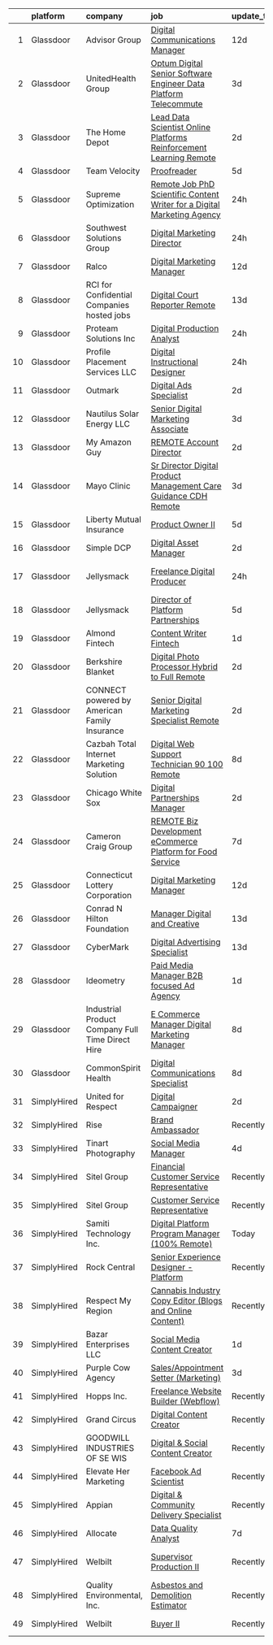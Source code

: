 

|    | platform    | company                                           | job                                                                                                                                                                                                                                                                                                                                                                                                                                                                                                                                                                                                                                                                                                                                                                                                                                                                                                                                                                                       | update_time   | location             |
|---:|:------------|:--------------------------------------------------|:------------------------------------------------------------------------------------------------------------------------------------------------------------------------------------------------------------------------------------------------------------------------------------------------------------------------------------------------------------------------------------------------------------------------------------------------------------------------------------------------------------------------------------------------------------------------------------------------------------------------------------------------------------------------------------------------------------------------------------------------------------------------------------------------------------------------------------------------------------------------------------------------------------------------------------------------------------------------------------------|:--------------|:---------------------|
|  1 | Glassdoor   | Advisor Group                                     | [Digital Communications Manager](https://www.glassdoor.com/partner/jobListing.htm?pos=115&ao=1110586&s=58&guid=00000181fb7cb9899b20a12323188fcd&src=GD_JOB_AD&t=SR&vt=w&cs=1_4664afcf&cb=1657781664850&jobListingId=1007976893655&cpc=BC94DADD91C18169&jrtk=3-0-1g7tnpefik62r801-1g7tnpeg8ii3l801-d481d47d84341f24--6NYlbfkN0C23IccdkJerhjDnM3_rBl7pAKQ3peQYjip9csZ8tgZYJYXnswRZv7KIUv8Zw1SnhLcClzaN9WpFQducQgQA1LMBsXmzfZuXqkOKoxCYx2510iK63wBhJfJTDZuC_4fSr2KTaynovqzpxlXuqQSjsAyB3MSZrBFcTQ0lLPLs-bihGsXz4Gz5BG-J1G_tSb6O68teJI5U9_dw2fl-yfBoRv7GUAnXfA0b16WCxGX_ChJFoHyF09VQjaP5_rv5bE2o96en48qq_-9PrLxWJ7xsJECU4AoB59KxfGOqnYEV7gJKJ3p6lDhOg8NxCmbF5lxBtE7ZCbMT9hIVFXkQeNg8z_z4oV4udn1M-wFsK9f2u8h891Z69GqzSbukD0HX_6_TP07H1pOGfoxC9OK_03V4vLRn8wjzMJTy4XXmyncb33_37spoR13QMbb01DfPvXfVYLT2_10WC4CjrGbgiislXnO6n4bQ8Kc6wnPFlR8sEYsHxv-x1yuPb7NHJyP3Lj30LOg3mzQ5DiJG4jEHCJ7B0uli0XdunwEwNh6rhdrmTPqnm9fWcvAgBoy)                                                                      | 12d           | Phoenix, AZ          |
|  2 | Glassdoor   | UnitedHealth Group                                | [Optum Digital Senior Software Engineer  Data Platform   Telecommute](https://www.glassdoor.com/partner/jobListing.htm?pos=106&ao=1110586&s=58&guid=00000181fb7cb9899b20a12323188fcd&src=GD_JOB_AD&t=SR&vt=w&cs=1_e729ce85&cb=1657781664847&jobListingId=1007995864522&cpc=3C7BB2D400054DDD&jrtk=3-0-1g7tnpefik62r801-1g7tnpeg8ii3l801-d621bc8662f6d684--6NYlbfkN0C8O9VKdOj_1Zh75e9_CvYhSsWVxS1Pvi5WUWhsf4w7FIc3O6B0uG3ldAQAeoX1gopzSUmUYgmFgLqMKwMQijo32FFAlJGcyzcmYul7ajcv6FfT0ovYotfhkSB05BMSwy5J9qpdvKVaSb7hG1D0F-XTxanKfDyX3ljm60G0BxU-b8hqL-nN4pbJTXIGumFW1yOwaBBeLiBc21mL0SgJCHwMOkjMjZ3fcz6oOxf3R6WC_nV0b5nk6EY0VT8qIdgdS4F3bBNQ61OXA-ssGkghGeUn7BDSLwArTWEMPyvWL4hfJ5Q5FlJ1cn86EUrNO6nUugIE-bwD-oM6MEoQw68exPbEJOr5ADxpm7GKPbzsxuz8t5TwXXipeliAFeqg2ymjukRaEfSr7cxFfAwa_pVhOPHxvSG4E2PquEb_ps6kbYmd4hJYsjBG8ivtzbILp_SU5-0%3D)                                                                                                                                                   | 3d            | San Francisco, CA    |
|  3 | Glassdoor   | The Home Depot                                    | [Lead Data Scientist   Online Platforms Reinforcement Learning  Remote ](https://www.glassdoor.com/partner/jobListing.htm?pos=120&ao=1110586&s=58&guid=00000181fb7cb9899b20a12323188fcd&src=GD_JOB_AD&t=SR&vt=w&cs=1_c54c7eab&cb=1657781664851&jobListingId=1007997785403&cpc=9EDA28EADF1DF7F0&jrtk=3-0-1g7tnpefik62r801-1g7tnpeg8ii3l801-943fa42bbbc96ee8--6NYlbfkN0BAuTfAu5ThYozS55O8p5sS5gWZMb8bifg5H3ftdCgDuEEM8vz4R0qwnMgVRY6S1WdEAkoCX1gDejJ38NQHJL05u6cEEZ6jLUm0WQWvW_kuRic47ddal3zLpA1UDK1uWvDIcVq3GmL1VyT2_yS0rEWGl8mTEmeL3gpnzmiYbDYepaa4vPEHM3MuRl7idHo022UgI1HbgZiDM8M5Oa7_uz_txCl1l4VazzmtSOaHrAXdDEgh2W-6zkqPT86-xvUhYBeLWVlid7ne3a3Pf7l87kx6005w9O6Ghkd5oYvPW5geYPHv_1tgWMAz8ycASKn6xIcIBpLhRwIdWLJtAM3lc9It1mQb5b2jxEsN5M113xy4luhsiuAV08iezyTPsdWh8t4jfKOE7UipWiCZ_h47mqEhY7uk8pFkErf-2TATRpdcWiQcK5UkwY_6FVSS9XDlhnA%3D)                                                                                                                                                | 2d            | Atlanta, GA          |
|  4 | Glassdoor   | Team Velocity                                     | [Proofreader](https://www.glassdoor.com/partner/jobListing.htm?pos=125&ao=1110586&s=58&guid=00000181fb7cb9899b20a12323188fcd&src=GD_JOB_AD&t=SR&vt=w&ea=1&cs=1_bc484bf5&cb=1657781664852&jobListingId=1007993389675&cpc=8795CF9063CD573D&jrtk=3-0-1g7tnpefik62r801-1g7tnpeg8ii3l801-809c51214d13a0b1--6NYlbfkN0BmIoKocX2EPZz2-LnVx7uj6CrWseJC8UJJqrhDAcGvGfTUz-81S-AEmN6GfX3PFfr7bJ4j5-hUC4xr7eaU-VB48PeJ6-Y6YzZVufYJlY6SnM82KonuKK3JxL58WUmntpuRHc4WORWTQvoqeH8Ii3rYLd8_Xj2RzeXD5Bdn2mDZGGQZ-TM9_Rs3nQy_TwhRe7ltKOWooU4b2GFSP_a8dUiVcZ-i2meGAqA5Eslz6MsATjOMLOyg6vDtZvuBV_2KFDmE4etDzONPUsik2xS_jjyjE3SovV9WjWO1GRaa59PVSdmHYx0s7iXv9wQ6K01imEx5qJMRFGaqep-lI2sBjVos0OdRL4XuGKiXGJviVzWA2ju-ouqtOylL6ZpfWoAs7bMHhG5D-02EQn2ZjIusOwkGUZ-6c-90ba0M2riu6I_FOntM3SGhKgnOT5n4DainxQ5FssbiidADXHytk0l6Qp24u5UfpwetfT53l4VxpOIPlw%3D%3D)                                                                                                                                                        | 5d            | Remote               |
|  5 | Glassdoor   | Supreme Optimization                              | [Remote Job   PhD Scientific Content Writer for a Digital Marketing Agency](https://www.glassdoor.com/partner/jobListing.htm?pos=109&ao=1110586&s=58&guid=00000181fb7cb9899b20a12323188fcd&src=GD_JOB_AD&t=SR&vt=w&ea=1&cs=1_f3fb0c3c&cb=1657781664849&jobListingId=1008002805170&cpc=CBEBA1A9D941894A&jrtk=3-0-1g7tnpefik62r801-1g7tnpeg8ii3l801-4abc64e4222bf00c--6NYlbfkN0DBruE_ozMkXjqvMqXXIy0UY5rmx25JyjThmVrPC-mmcgzEZ2mqvJhSJsshn7ihYWI4h50FtHfH0rMDcDMgITGYUZjkE7BzNHxWSpBPjrTHLfgin55zMjOdu6e4L9E9Qe9mM6prIQmTo6AbidRy1iOm0VJ5Sjg7Vgd2qYAgTnJAEJKnJGDeuRvJ7zun4fPbZr677ABbgJMm5EblBVDRb1CYFXkBR2XBr5Wl0AoOpy_ec7uE2lfe7dOqSSi9Ij6-RgLSHhlpEYLVb0VLZrbqnoxQaKx7g46QD1kq2P3iRiIDFG6O2leCBfCaYwveMbMUQrDqmmvXx8nmY-bu39L7S0zFWr3cA_-QI4OXpclr8NA9D2PKzh97fnjkNDs7m_YrZw4a1BWPKX8BemM9QSsP3zLuz7I_v31ejstV9HCiccWhaolD-27KdLje0Jfx6hKQLL-GpUOd2nzNbeDcS1UBVEZF-tA7C17e001xQVYuGGhyFLc75zszGcj_pRMXdTtztco%3D)                                                                        | 24h           | Remote               |
|  6 | Glassdoor   | Southwest Solutions Group                         | [Digital Marketing Director](https://www.glassdoor.com/partner/jobListing.htm?pos=121&ao=1110586&s=58&guid=00000181fb7cb9899b20a12323188fcd&src=GD_JOB_AD&t=SR&vt=w&ea=1&cs=1_352b6f91&cb=1657781664852&jobListingId=1008003232046&cpc=9EDA28EADF1DF7F0&jrtk=3-0-1g7tnpefik62r801-1g7tnpeg8ii3l801-ce9112a927ae4fbc--6NYlbfkN0CCBFluiA83yDzh06mJc-GyDogxpmXPGUBD0X3xZg25RIF1m8Ol0SyxFFVhJIokd6x0KuN7OQwjiuNxJZgXQd3pVFkSIBVY390-PXM1_FFVHkcfmGq-1VJZXYjM_T7woXBExRVI0nbp_FIEVHM0wayBGcpaWkOGuFnysMEB6oADEEyGN2XengvpP8zx0vTPfsao1KL4tUm9ZjrGZLVtkU7qa_D-dy7D-2HogqW9y3BjyTiOir4RbJqoPrN_Q91Gx99GZNBlmwabFC3atahZrnrLeksr28_h98RoHFKSk8XeuqQxAjqw0enWCm6oV5YmJv0mwkyGiyOde4-6qsBDj5vtGLT4pplPsrohlbwJ4LS_uJZhWn0m0jZ81XemGbSYwUIBgtoFzRRAMplSQc8aGd_lyKJIRH8oflIGu--xNWjOsvempCwb1AQ50NXVLMTBSNuy2IwBRd9m16zW9X2L4z8N7Kf4qWInTGOLR78rAn7RbKRYO4UbFxBlO6RRwGw2r3IbwAbnSRUgfQ%3D%3D)                                                                                                         | 24h           | Lewisville, TX       |
|  7 | Glassdoor   | Ralco                                             | [Digital Marketing Manager](https://www.glassdoor.com/partner/jobListing.htm?pos=108&ao=1110586&s=58&guid=00000181fb7cb9899b20a12323188fcd&src=GD_JOB_AD&t=SR&vt=w&cs=1_55a9f7ad&cb=1657781664847&jobListingId=1007977677256&cpc=F4CC4721A073827F&jrtk=3-0-1g7tnpefik62r801-1g7tnpeg8ii3l801-a5c498c3ffb2cf31--6NYlbfkN0AZhccrYCUSJlZEde1UnGXnwlG1V9FU8luw-eezWnVYr49lGYRsvm72BL7u3-ja02nIhdNyk2JurP4vlxKDqbPIjj_G0_QvqP_-PL42duOCmXXoclB1pKUto4Nny-pZatnafegAia4c74MVv39oLnPJamNIZ0bW5y4Nabg8ILnKVP5Af_Lzbn_c1YaQQFmL3non1GJo8T7WCkJgDrz-ThmklqwtoViTQ_TdWEm-L4DL-n9LcS-9MIALIstSbJ-IJe1c5CU-DiRzAxJAPWfUzX2b2U4wcCUzGcwF0pT8AtW_FUDK-xX52nqEaCYB2TOMIoN-H2_KsnG3wmdeKEi9cspWKKd1YNBTMyHEXd2vKnSsyClM14Pnp6YvhTC8ZMWjzo8Lr8iyyuk5DcJ89CeDVGAVRUWrBmog9bUop10bayWtWU51c06bpZmqVCgopeR9ziw%3D)                                                                                                                                                                                             | 12d           | Marshall, MN         |
|  8 | Glassdoor   | RCI for Confidential Companies  hosted jobs       | [Digital Court Reporter   Remote](https://www.glassdoor.com/partner/jobListing.htm?pos=127&ao=1110586&s=58&guid=00000181fb7cb9899b20a12323188fcd&src=GD_JOB_AD&t=SR&vt=w&ea=1&cs=1_537d48eb&cb=1657781664852&jobListingId=1007973269228&cpc=F41FEAB56D215062&jrtk=3-0-1g7tnpefik62r801-1g7tnpeg8ii3l801-3c5fe30d5244226c--6NYlbfkN0DyLD__ZQpJZwLO2s49LS2dcS2T4cy1KEhKtYr6CiU9rEeGvGqA_9Wgg_sCoGVI4U4ljVQBP0jQpQyKvbZW5sNKNb3yQ6Ekyx_NV5AS6A7mermbW48ucuqMoObC5-ftC3nSv7BfhgMZXXTTKhTTQGtxgv9xYLeBjtwtwnpB5q5Wjw3HyIXg4rKN8FG7_4-kkGMVB58eBI3Wz7TvJ4EZeji9DtCyB84XhdN0O4GgsBdIBQ5DSaMaDs9lU6HdDDVFizPjVYJqjMQo2tp32BAaWexLuo2xQxQZmtFcRlRu4OvsmNZNthsqRBAxlB93ymjzzN6nYGbWD636M8tMS21l5de8sWox-_fnImlehSLnBMbkNKdFIhgNh42rp4DnmzGjDI8tDUNGXgDShLTEzF9u5aGnAPTgFDjOGs3_VGcXoKvLcn5ULqSh9Pglh9FJv_V65_P9ml7Ml3Y4TAX9pAwnUc6yN3C4yCU_RF73B5R6kp5ZtuD_s82uoaCN166bmmp6mvQ3zU91uxYMbHmoIl9xIkBK)                                                                                                | 13d           | Costa Mesa, CA       |
|  9 | Glassdoor   | Proteam Solutions Inc                             | [Digital Production Analyst](https://www.glassdoor.com/partner/jobListing.htm?pos=117&ao=1110586&s=58&guid=00000181fb7cb9899b20a12323188fcd&src=GD_JOB_AD&t=SR&vt=w&ea=1&cs=1_3e0efe60&cb=1657781664851&jobListingId=1008002603848&cpc=5FEB1BEB8E14EF52&jrtk=3-0-1g7tnpefik62r801-1g7tnpeg8ii3l801-2f3024623947df2b--6NYlbfkN0AEHyidsAqlM5jU6RNZv1Yf_D4e3sgfUyke_uMGTUdwuGVuYwY9TAqxLEJGAXCjgttpE9L5rftsDdT2miNYdryENZAL-uI8z8YZj5jP5BEcGouru-TyXCX7d6BTZtNusUk0x83mg6aW0gEAaSGFxhZ2lrEmljag0QRM5eUi3574frM_nrVozqgPUuexm6IugpJdmfqji6Aw7JB2InbAk5dGv706jA91EBHd7xJSpMlCq7N4ESGYQgGNAX9EY4x0rk1YX1_zmsfAe05xbaRG4kICwQwzOgXHweLhYONhyH_w_64_Ayqr16W2-_rgcLFlXPtP1jqwATJAcGsPUJyA-66FtkT1wmA-VW0b9Ujcu5C7j-Wiqo2CN3ruPB6Vu2Cge6oqBm_xlnfdjYki4zDAZ5J6SRbcK6aCZigwUvTCP7xOhcexs-op-PwK1bp-heqbDYc5JWXmeRVE41y1M7K2xH35XqkjJRhN_6NeErxS8TyuTs5C3MEDlWOYTvDaUcfbZH2ayEfcttdoWfq2UxPMaBRU)                                                                                                     | 24h           | Remote               |
| 10 | Glassdoor   | Profile Placement Services  LLC                   | [Digital Instructional Designer](https://www.glassdoor.com/partner/jobListing.htm?pos=110&ao=1110586&s=58&guid=00000181fb7cb9899b20a12323188fcd&src=GD_JOB_AD&t=SR&vt=w&cs=1_646db64a&cb=1657781664849&jobListingId=1008003138507&cpc=31763034DC79FFE4&jrtk=3-0-1g7tnpefik62r801-1g7tnpeg8ii3l801-0f4dccc4c7324613--6NYlbfkN0AB9QmTA0CCjNV0D_cA_rQfbQIKI-slyn3CIlmX3zDlnnooLjaoArZqjXIJKtppNx8RB8kFzjqeSzRFpd3YI4VitBaK3BJCoOgpXt06cFXR342onJG9yUmr-ZvSa_f8NuhDp9yS4OUAt3iGnioCJFeEZUfgzc39Ox0tQHC_Rz2anX6dBfq1HboqhT9-8zQmlXK_kCP8LW1F47gTkSmURDkmXuljlIsaMzPnO46Wb-GfFvZ7H5paOiGXGVGFkkSrNHSa_K707p7EKrgvCaCALBNjTcyfMys-Ht2Z6yI91SR-MLZYqfLoYdYTIsGXUI7Jc45p1DNDW9AloYfPfvH4J80yKwuvKHLshhoFYAT2Dlur85e_EGCX6MmLRQUy7kP_IuDE93nOFFZUyiUUiFEf6RRIh3CD4ffkZ8rLHA2XOZ9WlbxFJAyB5fZ_wZkC0kBC1hGvC1AajlxtEpK8nyhtmbX9ZjDgOXVn8hmOdTqw06sy4qw6ATdNeYQo2Bp6q9KlGqsvPkfKWRtmX37lMdFGF1aTGqh4pho0MbUiC5bIZn3viYXyPAIum5z6nrStKU-Gnw4%3D)                                                        | 24h           | Richmond, VA         |
| 11 | Glassdoor   | Outmark                                           | [Digital Ads Specialist](https://www.glassdoor.com/partner/jobListing.htm?pos=104&ao=1110586&s=58&guid=00000181fb7cb9899b20a12323188fcd&src=GD_JOB_AD&t=SR&vt=w&ea=1&cs=1_ec04be56&cb=1657781664846&jobListingId=1007998399623&cpc=C49818E30565E1C5&jrtk=3-0-1g7tnpefik62r801-1g7tnpeg8ii3l801-078cc6aff1a05439--6NYlbfkN0DLxniXb9xd09bch3T7EymxCrgj1jiT2kSu__xrmi42oF6tRRjGLgy9l6KUAWHZ2Kiudaks_OpRTSZhkWRhypofMz7W3PcKAojN-_yDYJF7BYu5zldexd2s6db7mR2K3-LeLzpa1b2fkmkA92E31LH3TuTYW-VkCD6YE9bViQPhxOQhqkXbOwXYac7XQI2HNOgon5hDfn1_uoBrNB2eKI2GZsg6IIAWTrG3nbg9W59wTiNPXINj1wfjaYWKNz0vzdrer2koge8NLz3KkIjgZns5czJOfFvOfhawfVt2opu0HRsHtUo2eGlLFNnTFS3d3or8s5NWJfB4VKfwPhxewk49kFXJm36_33WQjXi4H5u4k3oiHJ0axRv-c0ibWOMxlkOf_xNfievMhqGS_khbVnrpCtkjG-NlPNOwr5jy7lkBYOq61oRHh7tL3eGJmZ4UDeYbfribrMgz2dqz-B9Sgy_r6kticb3QJHWX05oLMVbOjaZeHGiS_r_MrVvRcTVSAtZmyCuW5VcWpQ%3D%3D)                                                                                                             | 2d            | Issaquah, WA         |
| 12 | Glassdoor   | Nautilus Solar Energy  LLC                        | [Senior Digital Marketing Associate](https://www.glassdoor.com/partner/jobListing.htm?pos=128&ao=1110586&s=58&guid=00000181fb7cb9899b20a12323188fcd&src=GD_JOB_AD&t=SR&vt=w&ea=1&cs=1_51816f1b&cb=1657781664852&jobListingId=1007995681717&cpc=82B3195DA92CAF92&jrtk=3-0-1g7tnpefik62r801-1g7tnpeg8ii3l801-e41570363613f16a--6NYlbfkN0BBGG9LMNqL16EzDx9S3nKk4b6IwprgSJginr0DZD_oWwIUlrrUOnxW6qp9zxQFU95L42FtmVX7KsY11uBuPWpQPyffvnhq6MzgIxn7jh_MD-p2k5tOpob8OsPv4ZHFenSnQeQhRD6tCUMyNje25nGQtmU1qq_Hw9Tj1E3d472IIOpfiIcmneIqP2C9blXMv90dT-VwukzpI0xbXNkE8f5B_MQrispXEr_t7y8El20t_z_z906by-8VwWhWp8c7419K5bGm-qLldFUPEnQXWEfjsGQExRgoxgaX88HnQIH46AG954PY-UQhLrPbwqHGRrtBrshy1-EEGYc1gLrym-ea1jlXZr8dxIObE7AsJcEprqENEYWpZGtZYBdBk3AyvRpLItz-xHndPqSsEYv5l2eyW6xT1qzXCUrZ4YtrOOkuQXksQRwJL0dt25JMf-l9UFepmr53y86B3VGuYpdnrutj2QT6s8q-RXtaggIy_TccAEfMkOQ6PRJhwhCm4-hg8x4%3D)                                                                                                               | 3d            | Remote               |
| 13 | Glassdoor   | My Amazon Guy                                     | [REMOTE Account Director](https://www.glassdoor.com/partner/jobListing.htm?pos=118&ao=1110586&s=58&guid=00000181fb7cb9899b20a12323188fcd&src=GD_JOB_AD&t=SR&vt=w&ea=1&cs=1_8b902615&cb=1657781664851&jobListingId=1007997454525&cpc=5E31031E1AFF45A7&jrtk=3-0-1g7tnpefik62r801-1g7tnpeg8ii3l801-e3575680569e74e0--6NYlbfkN0CdYlJNfmW_nYhc34FWqhLzDmJ9aw3I0N8JA1wy_he7n4C_5xEsT5sx3GbvLcTXlHoROQ8A0ZyzG1JsNcjsRM3wf1nxlCULW_s5BKkCVkWrvNv486-QlOx480safjJRn5CL5dxTMPJitAqK_M1vWeRQW_OD5KcnVd2LF8egbvxhAFxpr7kKw0mGnY118XC6VdwobJnueZHGkUqPEAscVNtiz8EPpE0vdoAnVNArNlJjv8gocEGdbEvnlRjKeC67mz9uuL0_0GagpXTNDq_wepTZARMmMyi0zrRKxmN81BKtrJSR_kte9yEJPDHV-9t1Rnd7jSCuWU50hAWjp0BISEOdk34ZvyXvN5B0LePvTZ_uMo4cDdQx3C_1CWvyceZJLjaRkMbZTctWm2qM_urUPzjkbKocHcX1R0FVWuE8rGEl8G6xbbfgFqVALGgo1Ur0PUf40wilP2_A24_1zPYF2ZfT7MgIGY2XQSgNNbfLselKiSDaRjNjnEx1MOTpAem8okRHAf6wEhUTgg%3D%3D)                                                                                                            | 2d            | Remote               |
| 14 | Glassdoor   | Mayo Clinic                                       | [Sr  Director   Digital Product Management   Care Guidance  CDH  Remote](https://www.glassdoor.com/partner/jobListing.htm?pos=111&ao=1110586&s=58&guid=00000181fb7cb9899b20a12323188fcd&src=GD_JOB_AD&t=SR&vt=w&cs=1_fd22d97d&cb=1657781664849&jobListingId=1007996080907&cpc=C891152315FA1AD8&jrtk=3-0-1g7tnpefik62r801-1g7tnpeg8ii3l801-df006bff51adf5a0--6NYlbfkN0DAEceP-M7Shj5_gfKRzkCBllP1lnjH5WM5gyIsLK1tG5I7LeeaiVBc2NmkugE2pFAR3gGUfxndCR30xqXoa-MuT8VW2aU9f6KkhtItA5hlK6UtOpSqEm6BSTSujAJCUJX7mK7K3_i9FaJjJRUte9K3cOI_rZjyDQ0A--_Kxwx22SZf4uAYnxYkGRsWNH39C9QdIzhhmWUEuaXr1BwACPDtzDpTUNxi5t24tkwixgxIE11pTkcBvGl1g_SlxflyTVB6wu87HcN8OlxJLhSNz-RWxMe9i5Shz0uJ364NCnWJGL8EAYHw2k40MPPPE174-O3G2Hl-R6uyHuIQFUn3p4Xjy-a8PDzwM-roHEHIGcM4c5970zPD1traG6fLPdm9JsgGSiBalNd7BG9V5fxGsTBgKmta8arc7aVZL6ckyRTsbJNM_v6eucyK)                                                                                                                                                              | 3d            | Rochester, MN        |
| 15 | Glassdoor   | Liberty Mutual Insurance                          | [Product Owner II](https://www.glassdoor.com/partner/jobListing.htm?pos=112&ao=1110586&s=58&guid=00000181fb7cb9899b20a12323188fcd&src=GD_JOB_AD&t=SR&vt=w&cs=1_e253b1d6&cb=1657781664849&jobListingId=1007993634260&cpc=AECEB822CA110EBC&jrtk=3-0-1g7tnpefik62r801-1g7tnpeg8ii3l801-a9e3636f5143c818--6NYlbfkN0D19kSVUiNzG2UWy1lRGehFMusHrHGUl8ru40ax50wmt-THYVDVXiQ1RxehNPznEJFEsLz421Hjm0DUTmJYUzjYgRizkgIyeCZjhcVtUlnf3Z6Pt-Ury_BzmWU8aAubR1_S-vJNmYapMrjYAPiSML1knw4B_J7Y_1NCAdsUVB3t2xn_PzdUkzO7r28VwA0fNy6-Dw6j9tW7HbrGT3vJqVm-MvkzbpKS8e61A2-DRX8zqYyZpOOuQCa-xgJkiCxvxVeyQca0kJGlkS0Xo8hAvopxwSuflBm3ug5VYFoBaomd9XSiMM1Kp_BrCXWrkTYXQcpqDuDFtlhN_CUYjeo9rsEx47HKOaZXiqFzsQrSLBUnuqj7ER-KgsBgWMMgr9OoqUhdBsHbMo15oQXvQRD7x1yNm42KF7zPGehutwo0MfftEYcSfa0VekcvifFrYKk8ZWz2LQnSxjrewZG3KrqAywZ6AiZErxKwPTnQNyxdXpBFkXqP2T7mwRnhf7jFiyPkCV7j7vXLjwXM1SoaFgwK8WNt93WH72FsL5m4OOGUv2S6K8IEjm4m5McXCggJmwpWIJ77ew2NVITzBHO-C9S5rDrZ4GCdySKJiTh-r1Y9MeKxVCZcfcaCrdiZ)                    | 5d            | Remote               |
| 16 | Glassdoor   | Simple DCP                                        | [Digital Asset Manager](https://www.glassdoor.com/partner/jobListing.htm?pos=116&ao=1110586&s=58&guid=00000181fb7cb9899b20a12323188fcd&src=GD_JOB_AD&t=SR&vt=w&ea=1&cs=1_63eedd8c&cb=1657781664851&jobListingId=1007998247291&cpc=5C70DC7FEE0D01B1&jrtk=3-0-1g7tnpefik62r801-1g7tnpeg8ii3l801-c6f8b91d713e90af--6NYlbfkN0AO-lx13pzomzdSppJUWL3QXsQT8oyFk4U4LWH8QC50CrDq5yYFSZNdWId8jbQtMlbVbo_EK_1afLX7xA1sJqyxhdfRDcaimUexaMld94JKpHGMu28FtHkqZ310lOEfQ_oG-W31q04gVcc97Xl2A5gGpxikBx8OTmpGfrhxO8iFK5-aPcRRVjEIljVqIvS9IRluPWscrmaMu9pUTWrNXeoIY8yIgiEdtmiCTSdpONCkpPi3qC3jim1dKxyhB5qE1UBy7ZIfwVpVO-HJvvgfq2QkgL25rIEI_tX1fRfC48WV5A11__9RGTF4vSae0TkYlerFrgzvVrlfeMPVlHQHUvWTyX6GF4xLBzK4rVBOvZ0sJbIqX0up1oNL-9Gdb12glBeYPIdTvRO6aNBt0tw_-p8wfqeuYm1BlAfJyuzvh93qawtdEhZFEJyQ7J4c5ePlo2cr3ZJCXsYUZUW2s3_4vvnq7quCa-lMtNhN5vJmnoIIp77aebWF8492enDcT_1qMVI%3D)                                                                                                                            | 2d            | Burbank, CA          |
| 17 | Glassdoor   | Jellysmack                                        | [Freelance Digital Producer](https://www.glassdoor.com/partner/jobListing.htm?pos=103&ao=1110586&s=58&guid=00000181fb7cb9899b20a12323188fcd&src=GD_JOB_AD&t=SR&vt=w&ea=1&cs=1_02229f41&cb=1657781664846&jobListingId=1008003840046&cpc=D5E11A5BC695825F&jrtk=3-0-1g7tnpefik62r801-1g7tnpeg8ii3l801-ae962353e378b22c--6NYlbfkN0B8n3TtewkfrSQLVLmaULFw4rMrE_6oulIovBP1IlqVzo9q5ZR5jXqYu5pdhdmHs9IO16L1skecex-xIi00P-QokFbOAqjZMxR1zvd9E9BvfVsF5khaFAvR45o4O5IDdLSm6Be8oErFOztb5agmJtEaJblQR0dT0Y6ZiNWORvvjkVpdgmXAtq2mcKsT7xgJ9W7QTr_kiOeIWFZ_RkidKlavF86pnKRPiUbJ2gvUBYn4s44jVHNyWu14BwH6cRK3rI1tR2QqKMYFcSSCr3QouUFdsoxc_0isNokB4EA9MfYW5ySvwSOXTP0m2vbSIRuJG0N6PZZ81aOvsrcHpnCnGO3k1sruc5mLvhG9o5lraKf3mqh2dZBU0F9bggWVeJcraWjYG6Ama0TeQxjX2dVb5j1Wfr8hsS1-l0QgV2HZHngccKrB_JZ6bKpa1aPAQUD1OvrmRp2XBSpdCSBrgSg-kFCpYiTtEt77r4RyoYXI381jcQ%3D%3D)                                                                                                                                         | 24h           | Los Angeles, CA      |
| 18 | Glassdoor   | Jellysmack                                        | [Director of Platform Partnerships](https://www.glassdoor.com/partner/jobListing.htm?pos=102&ao=1110586&s=58&guid=00000181fb7cb9899b20a12323188fcd&src=GD_JOB_AD&t=SR&vt=w&ea=1&cs=1_310458ad&cb=1657781664845&jobListingId=1007993382408&cpc=020BE1DDE5A95971&jrtk=3-0-1g7tnpefik62r801-1g7tnpeg8ii3l801-f9f64ce15e6a03ab--6NYlbfkN0B8n3TtewkfrSQLVLmaULFw4rMrE_6oulIovBP1IlqVzo9q5ZR5jXqYu5pdhdmHs9InBZJRMmt54XyehqOaqKiGtXwu_VLa27n6bc8ZEVH6RnuSNNPdJFvetzjbYpxN5bB3inYoqhqMU6ON2cR4ARFGm5skHrrMTe6mtsXJOTOoVYzVOaYJmi1lflb8w9vEUAmKtcfpR7cUzdkLgvULhivkfHSYuA3SS4YRKYGhiqsttXLU1WfLjDFi5hDNA9kAa3vxlIlfmkZkUxCei71KAO77lE9nqqY69dAthpnrNASlSgiEXRYkLZojZj-N6rk8HiLTl1EWNzdg2K7FdxWeA1D0-8DvqSgc-JSW81F8i0vHeZmxiXyFqbsaRmKAI_ABt8jjqemHdbcAH--O6BOZh2nPm-1uMG6bwd6mzQc9G5k8EnSTAbfzKSuEuACFJh3zEUzN7yulmJD5q_M51BaAu3__LK8i3ahZxCHxQN0fFb1Skw%3D%3D)                                                                                                                                  | 5d            | Remote               |
| 19 | Glassdoor   | Almond Fintech                                    | [Content Writer   Fintech](https://www.glassdoor.com/partner/jobListing.htm?pos=123&ao=1110586&s=58&guid=00000181fb7cb9899b20a12323188fcd&src=GD_JOB_AD&t=SR&vt=w&ea=1&cs=1_a5255021&cb=1657781664852&jobListingId=1008000393342&cpc=9C2286EA3771AAF6&jrtk=3-0-1g7tnpefik62r801-1g7tnpeg8ii3l801-f463ba5b010715fa--6NYlbfkN0C2SVAOpOeIWQkPp9EeCSLxTLheLRty2uanDx8E9nXZ3vo_i2DCYlsew4RIil9YTFbFQkzlgshNmirCJZDY6J8fb9Vr8bCDqz9_FSQz70CkcuofA9viv27rVq6DabbW_Gsrmnaak-r3vm2XXj5rQO_b6BpW4QRxkFGGvwJQk0C8d2xD_Iy3nUHRvrqUjhJqmJsgWSTKREsL6LgZj-CdgX8sDzC3NA2PSTvD1_3hzkHNwmxTYAmZI8Zdm3Y207JC1QUlJ656NlrdwJ6zapnijP4vHkuZMVBJOWr3qraRtNeBOaOtwOPJ1Pge_17pMlXSZIFHwKowqTB3pCLUyXh7lBxFA2kg7Ex5kdrmefD5VrCMuqzR8FdBt0CQpK4qeilpEfe1_IlEIHDg72MzHYQZqRYyBwEr2pnUq_vyDItsGqtIbw-BOnY9751AaTCA2nc3Y9ax3J8A5OKcHl-cvsrk9SfSoMuC0Gb1U0gTQhwZrxDFhUkr3pO7pq6ZH60YdBZuZnU%3D)                                                                                                                         | 1d            | Remote               |
| 20 | Glassdoor   | Berkshire Blanket                                 | [Digital Photo Processor   Hybrid to Full Remote](https://www.glassdoor.com/partner/jobListing.htm?pos=124&ao=1110586&s=58&guid=00000181fb7cb9899b20a12323188fcd&src=GD_JOB_AD&t=SR&vt=w&ea=1&cs=1_e163017b&cb=1657781664852&jobListingId=1007997773446&cpc=AC285F3A3ECA6BB0&jrtk=3-0-1g7tnpefik62r801-1g7tnpeg8ii3l801-4f070e3edcc70768--6NYlbfkN0DkwT7sG4OkyhwI3t8pVD_hcX4oVyxj6rjpy63wstN2udtN3Qg6CNVYaAXbJgaigGh6aH1c_PujznmQ_4fkJSWHm1GhmuPdy6fwGIDPP3cdQ1lwdl_ENqqabPStQ1QT3dEuQB_IUWfxlzAtq2ax9EuHfUqGmEDPU5StyHfFU9Gz6VkBubobhx4j8kRdweiWRTVYcR8NVrBBiBTbx-yMHqLBbrhIWXDMX4-V_e8jgTATxNiP0vYOsLMEo5I0JEatamqc-8umgMNxufGK8mD2olljkNAtF7PlYsLGU-wQHVXHF4RrZLHdk8vjMMhdsdTrOHbsRRS68AqzY-KjeiB_X1BwDlbtyGmg2T05DfJzeoUEI9I07rhnFed-m3hg_5pbZP9v1cAvaBzRPs7ojh0yEK__y1vYgZQzD1RRaCJeC5dz4sTUFSu5TNPMNRq0C1Mt6NP3bbOHAeek1X5i2tGFixP4zhYyGXYWXS2twqx7c9d8ClzvYUHBpbTZXCqVEu0OxMk%3D)                                                                                                  | 2d            | Remote               |
| 21 | Glassdoor   | CONNECT  powered by American Family Insurance     | [Senior Digital Marketing Specialist  Remote ](https://www.glassdoor.com/partner/jobListing.htm?pos=105&ao=1110586&s=58&guid=00000181fb7cb9899b20a12323188fcd&src=GD_JOB_AD&t=SR&vt=w&cs=1_51c0cfa8&cb=1657781664846&jobListingId=1007998798372&cpc=020BE1DDE5A95971&jrtk=3-0-1g7tnpefik62r801-1g7tnpeg8ii3l801-80f8711facdb3f10--6NYlbfkN0B4_0cAWFLdWJFCnfZ83J9k0zAsYiOS3g-P-TO-MQuKe1DklEvO9rydqU60R9b_kMQbOJ53HLd62HZZ_ZuGWAInpvFHCf9srXKYb-S70V6zT1a2ePZ1icqB6kVVYzI3GHh8H-d6U-lctJuK4S6hTA9pW1X8rOlvD2lSlzUob7wyxgZ5DToiT_gI5qd7rqOj75TGXu2BfNpR1LwaCMIY8fBmwc6_gPqiniJi1-qtkWI-L8wIJWptNQOaZQR_cK1weZnpUqblr2pE_L8SZQ76J9IeY_b1PGHLEacSLA2U7Jec_flAaiiKWjSXa12Mf4wBMeHd-WOL4DHAL1W3jQYYEyl7vBjfTrAIHUJyWtAwrsTXsZWD_vGKsBjmijMtxESrKLUou78DQBvluWChYLjPnV0YKlNiX9ZhE4lAgUjkebpN628L7fS3SkF-KdHe9IlQO2Jdz6r-q4LpJVjsnlalxS4Cf-Dj9uBrvrgyWoXzP2EMqx9ObalqCVvicZF7QwARIY_dFcY5jolCq0YTcwQWN07LCDJuSoOZXrT3qPuu4rP3nw%3D%3D)                                                            | 2d            | De Pere, WI          |
| 22 | Glassdoor   | Cazbah Total Internet Marketing Solution          | [Digital Web Support Technician   90  100  Remote](https://www.glassdoor.com/partner/jobListing.htm?pos=107&ao=1110586&s=58&guid=00000181fb7cb9899b20a12323188fcd&src=GD_JOB_AD&t=SR&vt=w&ea=1&cs=1_498205eb&cb=1657781664848&jobListingId=1007984999930&cpc=41F4513DE90102B9&jrtk=3-0-1g7tnpefik62r801-1g7tnpeg8ii3l801-cc6b5732f869dc50--6NYlbfkN0BUVe1d1CSFbKd_IzLZPadc_faljWXD5qz2noQguWxvpKBh9WNxfVOLZsGNEcDbo3bwPhVjtGTqYrlReF6AnDmy8BJLpWgI866rnsGp4Qq9j5XuOy9r_SHqmGybyDv94UHChsk0JN16zP-xRFQCgCTtErM546VCaQCE2qOXQi0q0dbyJMGJm7bg4FpJhk-8x9ErBnCy1oD0XNSvFUZTOdEzyTyAXTxopWhwLcLUQHz4m5cOAN1blmAlklG3F4mJnadRRyDZxy0M5Pqb6rRUE4OQfgQb-e4ABk3AWsQatRKz-it2OQPyGGc1lRATmcDbiyeFu1Jpvn-0yW2bwxxZS_b67ST-4ohVxcpyeDDOqERWz4I3FzdW3YbyATUW1eioI8fARTxhu_mAhMi1Ne9dl7-uQvoMW2Znoqa49Qi8VV3yaG5YHmY-5KxjRvMa-EzC8lql2OywDDNKdwEk6WnP6q5tk_o82Sg-lxy17IuUEwlopTZdbC3tEvu7EQYFYoX9XkeRfcDVevO-Il2fx0aWxvEDXGxnsF7Echc%3D)                                                                 | 8d            | Victor, NY           |
| 23 | Glassdoor   | Chicago White Sox                                 | [Digital Partnerships Manager](https://www.glassdoor.com/partner/jobListing.htm?pos=126&ao=1110586&s=58&guid=00000181fb7cb9899b20a12323188fcd&src=GD_JOB_AD&t=SR&vt=w&ea=1&cs=1_4915e6ea&cb=1657781664852&jobListingId=1007997988485&cpc=87A0A889578C8297&jrtk=3-0-1g7tnpefik62r801-1g7tnpeg8ii3l801-852ebd57fa2865ca--6NYlbfkN0ACu_hgM4mYOpGjE6TXudS1eLEYdlotK5aSiNrSIRlNjsl06Sth5X-H12Lwu-DU5w6461BPNOQNjW7DIgewxOxbh2G5Rc4eEVZ7SMqa3nilc4NTdWCZAcgFARkkuRfmHyoBiXzTQvIvF8bdQIJA2mJKH48Op1zT0iB8Rb_-zyR6Cmq2lbzz-7xsqknHLND_mI7jxXHSgnADJO9_00zf5n2_K5OQu5i_u-HZ2jAlge4Isi3fpcqif4EuJO1jRPslGDgLi5MfRVZxenUe7BDMV5M0xCMfJAPQ6sdxE0m0q2BJX9uqqKLrrcpwUxIGs8Ma0isg3HXOHKK6PI_fdFCEAJdkGwAWMeQ1WDGpNb8Q7BPrNH51gavJ5bm_uKdsAl0IbGxdAFXR3CLqd5ClBIfZve9BpHt02OlTsp4Y8esIp3ZqP3aClM7VGKqoO8nI2RlYsgt-ObHkeZ6xh39hOsd3WzdMwZPR9p7OphM2GQSmw0NANZoi5S9zxsFp1qSoXR4rrqiZ34XHT3dWGw%3D%3D)                                                                                                       | 2d            | Chicago, IL          |
| 24 | Glassdoor   | Cameron Craig Group                               | [REMOTE   Biz Development   eCommerce Platform for Food Service](https://www.glassdoor.com/partner/jobListing.htm?pos=119&ao=1110586&s=58&guid=00000181fb7cb9899b20a12323188fcd&src=GD_JOB_AD&t=SR&vt=w&ea=1&cs=1_00631e53&cb=1657781664851&jobListingId=1007988025429&cpc=8AC01DCC8FF2DC38&jrtk=3-0-1g7tnpefik62r801-1g7tnpeg8ii3l801-905a22f830a4cd16--6NYlbfkN0D31mAWqjwMh7zZ7oBzwoBGl_n69rjSQwHlzZ3dzHInTFkiJ4hOn8BCcEulGHuVLXQ7eCmK2oAE714JYS6yyhL_lIfv9W0Rvvg4KuO_z_GHYHAAWnIRJcL6q4HRpjLR6UAGJSsP1ev2c_EooytWzlFIdx5t-4NwWQ4WX7sY0gWqQVVvMe58-rFDr3m1PBuDdQpkqnCf3rMKd8l-qChrUkFei6Bi_KXVx7M7vPXOmg_HSJ8hgRbCHrD4A8cKszQfT9CbC_q9cx-NnztnEQiZP3wVBju3HQ3WGbQlyrQCa_I9wOhSrnXC35QW5cGKswlO8wCLFiSHwONEWgAW6KT5Ss_DNwGTnkZHLPK4-zIUNG1VAKS0gvu5W5uNNOoQJoFmN_hhiGxby7ykXSAJIuGpIE40-u4BiRPinf711jE2Yk4adYyQ9GDFJ7FRmPIq56X4raJ5rR0UEaRA_UpsqedaYfU5D9DnxnzfN9L9GaZjd3aQUoIpoNvhA55P0Bkc0-FT83u9stZa4tLgvMi-wmyvh9U-uxwxnqGo_z6smNF-VoSqLXMod_77AzL_wfMjvb5iKx-GUlgt_x_FnN4Wdff5WfQA) | 7d            | Chicago, IL          |
| 25 | Glassdoor   | Connecticut Lottery Corporation                   | [Digital Marketing Manager](https://www.glassdoor.com/partner/jobListing.htm?pos=114&ao=1110586&s=58&guid=00000181fb7cb9899b20a12323188fcd&src=GD_JOB_AD&t=SR&vt=w&cs=1_3b97fbc9&cb=1657781664850&jobListingId=1007978328649&cpc=853DEF62E69EE75B&jrtk=3-0-1g7tnpefik62r801-1g7tnpeg8ii3l801-786d6df474224fb1--6NYlbfkN0Do6q1AoN9NxMmIsv-FP_q1lNbCT4rIutlAzeDzMYAMsasvb5pNMhF-BqWg4K67oGSsnN6yEe31C-_4nghC4qekBSqkOmVIoI9zB71H58nmBPj1_SYBoZONWID1-LEqrWjCgJRXa7yeOt2nlAcrM0AbmkLC9rS5Ohc6AuGdOnZLml96fP8OcsOA1xKirfw5ZY_47mOtVHKWGE0vR5dYK2mTkwe1_OSvs5Mg4OFeM2G0zlT-qCxjoqxeZwvZgsZyhku1NVVwxVHYc10uxeTMVqQxLzEb2dI2NgdPfVZHxyj2ncVpZTp0bmvGeqK3HPR86zXY8gMeR7mvS7sBd23R84cBcTGl-bapJPA73DqRVpfhAgpXD1xM1-MXOsHkojl9s1hyVJbnHw_R2XUshGYcm4XLjSFyN-apfzvBQejidvqdh1Cv_sIRHgyrcE-9tbq3bztoIiI1cd6TRoq-xb9tKo_QY7OoT4dHjPo-k9l5O9JBDgoK8Z44N6bDifo2AEd2FGvJAGOsHfsbLI6gMANJrQyX)                                                                                                           | 12d           | Rocky Hill, CT       |
| 26 | Glassdoor   | Conrad N  Hilton Foundation                       | [Manager  Digital and Creative](https://www.glassdoor.com/partner/jobListing.htm?pos=113&ao=1110586&s=58&guid=00000181fb7cb9899b20a12323188fcd&src=GD_JOB_AD&t=SR&vt=w&cs=1_ecdd5105&cb=1657781664850&jobListingId=1007974806453&cpc=8CDBB1EC89CF7160&jrtk=3-0-1g7tnpefik62r801-1g7tnpeg8ii3l801-c91c78ad19d63fbc--6NYlbfkN0DhYhXxXNP_8tvhFLdMZ1I1ZzxSxelTYnL57M0WCkmP7qOdA_MCHT5FaNcnUx-XZW3Gyfw4sxWimMN-tpjqHAlk1dKLZt4ShnOOO1xlHbdAc5hSZSc2PvzTW20KqlgvZh95QrC96dpOL7gfs-l6CIic9Wxp4o6ZGVQHiSoWP0vX6VaE2gn-i5XXJdmGL2wKmx-bJgzNt9TgKuPLiVT79VaVAqYwEd6ACapZGRsZ9teoZVTJ0Zkwu0OAD-gXWysZHczYoyP4mj-Fq6PX9_Ydi-TJId8KJmttmU9QT8GLz1BdvcWdHDP0PThTKEAy5KL1uwcHsLFlBqxQn6iw3DDEcJstPVuUNLZaLl3oc6tUj24wDmJDDLZIVvK6pcRnoHU_mXGPytrQUdWhgtqBqt4wXaLOu9Q5rn48GitOie3fD1i_tc9HS9D02D0eiCS6uuDBHQPxNApyAW6tjFPY6e1EC49dwIWVuMjtRj4%3D)                                                                                                                                                         | 13d           | Los Angeles, CA      |
| 27 | Glassdoor   | CyberMark                                         | [Digital Advertising Specialist](https://www.glassdoor.com/partner/jobListing.htm?pos=122&ao=1110586&s=58&guid=00000181fb7cb9899b20a12323188fcd&src=GD_JOB_AD&t=SR&vt=w&ea=1&cs=1_cd29679f&cb=1657781664852&jobListingId=1007973756507&cpc=4050D81B60456B41&jrtk=3-0-1g7tnpefik62r801-1g7tnpeg8ii3l801-4bc275b6a8ac821f--6NYlbfkN0ANIbb1xTttE9EFyQwziEYLWqBlt2uoA1ekMm0BBvW-U1LPkSBfYgQd-8bAW5iTHexSFt98QGMEgvrfrhru6jepE8X6k44vVHhmSROjuHf6g75uekI36tzt3-JcLZWCxnXSTpt-vPjuJ619-sQzRUWFwkL5-LSAg9wx3X4RPar8Rrk3eGraFK3fO-m6rajj-59WU4U5qr0n14De0vPH5SGRPsb5cgKu7faI2pc41Bp6SFJbnEjy-WuAE5Eh76KgSpyLd2C57HfUFFGHxotRpUt-PW46dXFHPjd5AFDYJAJ3IPXcs0xiQ4F5rbgqdy0rFT8NgHXBn94Ao2rmW4OEu2GOU_8Zc5YeyUIsfRen8vi3ylSrTosANBj9I11FmC-U0_Y-wFPMyjJY2xmqcNa4wqCfMoPIe6dvSiwXdRYGoUDHhkxyNlOUd7XmPtHrVWjngpAmPXwRT1vHBVacVWeRHsNInDB0-wDlKGvnL1_Mszsmeq8qM9EeQ1XiU9z0crgHGIRA_otFvoRix1z7wR6dsWEN)                                                                                                 | 13d           | Phoenix, AZ          |
| 28 | Glassdoor   | Ideometry                                         | [Paid Media Manager  B2B focused Ad Agency ](https://www.glassdoor.com/partner/jobListing.htm?pos=129&ao=1110586&s=58&guid=00000181fb7cb9899b20a12323188fcd&src=GD_JOB_AD&t=SR&vt=w&ea=1&cs=1_8b024440&cb=1657781664853&jobListingId=1008000053141&cpc=BAEB662971763A76&jrtk=3-0-1g7tnpefik62r801-1g7tnpeg8ii3l801-5c19eeeb59888e3e--6NYlbfkN0BdDHiSlq2TKVYTvK036ioTcRDjelCKzvFOpLFiF--0iXrCtLHoAIe2LhRsfWWLEVwEFYkZRu77wP5QzEX4DDIKNUNa-4By-m6EvKcn__CInd1WAuyx4ivJJqsDbfLLJW19Fw2PsgL7kkKpgFS71hhHyFbXgIoHF3L4aMqVNB2eFdaq7Rl3e64AeEpc-uG2-6bGsOziVV5tb7XGvkn2SqVMAFq1ah58MD9TnpNbnLsGvtxKI7-_WKdcAxO6EKUhManaY24jXu8ygX2ay3axpDapUBPsIEH1WF9eeNvNH4plJQJrbwQauu74v1qTc8GgM0askDk3Q3EqbVSu-xF_5QlGQvjEHHBdoIyYyuYthoYi7NiOLQqwT4mPTvgJq3_8FeeJd_ALROBwNkbs-qzQ1LRBDTPHRr_K781xIRjvaiDTnuvv60IfLKl5M4gYJDF-GROYyWOc0pRD1iHhufvHpdt76u7RwZdGzV5YVKvsZK-jXMP4OTJ67Wa9EM7KZtNH42r2Qv5IR_d6U4Kd_gWgjmsH)                                                                                     | 1d            | Remote               |
| 29 | Glassdoor   | Industrial Product Company  Full Time Direct Hire | [E Commerce Manager   Digital Marketing Manager](https://www.glassdoor.com/partner/jobListing.htm?pos=130&ao=1110586&s=58&guid=00000181fb7cb9899b20a12323188fcd&src=GD_JOB_AD&t=SR&vt=w&ea=1&cs=1_10d425a7&cb=1657781664853&jobListingId=1007985197439&cpc=4B4B39186BDA197B&jrtk=3-0-1g7tnpefik62r801-1g7tnpeg8ii3l801-84966d1a13634625--6NYlbfkN0C0_3uGKrtkzjCQ7fMsb30oAf3sV4BmxZXEVNIF8wt2t2zbPPnNvYm0r9NR3mu7lx17S1YqWU-4t8JKtYL15rfxtUL6wUCzsrUuJmpzCASJQCIY1z8QteuC_1wSsnDTAxshLX_FPaKMRg8huQSsxrhFyjFkk8OPtxopGTPbbryoADZP2r4eqzbgBqJ-bVGbgQo8jdF8jqoruoAXJBSI5krOWJbUKbIT9h_C-YR2_zcL7jEF7fiySdo4lvPGXOX5GggsIYKAEWPJ3h3zrMbuB9tEkBiaELjX5R5VDSoA4OOBFJKlTa5ucZmU0ffLn7fP1uH3sRsEuZfmHbdjAQjawh9klFnTmlIoRYXheaft_7bSq_HWj5Ckkqe45_uoc70-lwS5UVSrxBlKGuCWAESdMU7a7xiv3tbpNzSvecNoxgQ7RO79sa3JR2ua-MLD5_cvStiPhQNxW7R2SQfmQuWrdF4JigYP8m_voJofghtCvfp52CVx2nhUVh8ceGkvcrXS6hE6Wt_lckQlx3DCEtkx54uzGYdxfAyP50-zK4OTylmF0g%3D%3D)                                                     | 8d            | Tonawanda, NY        |
| 30 | Glassdoor   | CommonSpirit Health                               | [Digital Communications Specialist](https://www.glassdoor.com/partner/jobListing.htm?pos=101&ao=1110586&s=58&guid=00000181fb7cb9899b20a12323188fcd&src=GD_JOB_AD&t=SR&vt=w&ea=1&cs=1_29e2eeb6&cb=1657781664844&jobListingId=1007984839788&cpc=BCE4811A78D39AF3&jrtk=3-0-1g7tnpefik62r801-1g7tnpeg8ii3l801-5bd60ca1b84d932f--6NYlbfkN0CnvnrZV6i1JGX1yqycrBVKxG_QbmFGo1hJvaAPDrdCVRl6P8I1_n7wuso1tEedykommJhLE1ZrWZ7RPMDdz9AhJUFRusBdubEnMic4ydtmieZ3SJ7HDCGOakToD5V2DimXIjWrBTrMEVgtq9S0MVWDsbaXnVKA4lj5jEmZsesS-HAtU7szGFxoQ09sJRCimCyT34jzOzeINkLsGiLMEnxgD2TrZQz2Qx1bkIm-kOyR7QLDQB1s3j-NBa0UGW4IXj_xvCax_NxXtWsAODFyKoU7Q7jDzvO39Ue23OEP7AfpTrqSlQh3hHKfTmfW16_HA7YGdwES1KubIqqAJ8xCC7Wp4CxgsKUMWGQQUg_m4Ikj92rz2aDF5N71utsDwnx8Ags-yptdmWXg_4-RQnhbTdnjt78p0IHO_YQMn4_LNcAtfYZneiVBVVVhEc50AUL0TDZcQPwi4oEh0uXmt2Ptf0RgI6AmS0i7f8unMAEMAND1Byuit8ZerTeMdy8q6gFYwJEWKmsp_Xp2wcmy4czklTg3)                                                                                              | 8d            | Roseburg, OR         |
| 31 | SimplyHired | United for Respect                                | [Digital Campaigner](https://www.simplyhired.com/job/SDC_3UKss7kXkbf9lyyTNI3A330GPsWqb-gdpsQY4Z9jSOnLTTCBVg?q=digital+platform)                                                                                                                                                                                                                                                                                                                                                                                                                                                                                                                                                                                                                                                                                                                                                                                                                                                           | 2d            | Remote               |
| 32 | SimplyHired | Rise                                              | [Brand Ambassador](https://www.simplyhired.com/job/mCZTIw_CLIBIdAycSS_ViYWDWlrBz2cfVEAfSEWmPXJQGVhv1caa7w?q=digital+platform)                                                                                                                                                                                                                                                                                                                                                                                                                                                                                                                                                                                                                                                                                                                                                                                                                                                             | Recently      | Remote               |
| 33 | SimplyHired | Tinart Photography                                | [Social Media Manager](https://www.simplyhired.com/job/uIyhzh7hOmqt50-Ku5gRpnp4VxyyxAya1assdSf-DGihfJtQ99BsiA?q=digital+platform)                                                                                                                                                                                                                                                                                                                                                                                                                                                                                                                                                                                                                                                                                                                                                                                                                                                         | 4d            | Remote               |
| 34 | SimplyHired | Sitel Group                                       | [Financial Customer Service Representative](https://www.simplyhired.com/job/R4bBA7vu2i0URCkCIVPGWaj5yrZpeQutL_g7Qw9gmYcMWm_cqbYWpg?q=digital+platform)                                                                                                                                                                                                                                                                                                                                                                                                                                                                                                                                                                                                                                                                                                                                                                                                                                    | Recently      | Knoxville, TN        |
| 35 | SimplyHired | Sitel Group                                       | [Customer Service Representative](https://www.simplyhired.com/job/JAggpprA924lvtsC9jbNUoyAKIH5vcG9Kvh3eoD_p3lUVnDedkvFcw?q=digital+platform)                                                                                                                                                                                                                                                                                                                                                                                                                                                                                                                                                                                                                                                                                                                                                                                                                                              | Recently      | Fishers, IN          |
| 36 | SimplyHired | Samiti Technology Inc.                            | [Digital Platform Program Manager (100% Remote)](https://www.simplyhired.com/job/_Qvr2tIdz2SDs8QJ674sz6cN61fzFVDeNplXSkg5n9vfsLN5S_M-Hw?q=digital+platform)                                                                                                                                                                                                                                                                                                                                                                                                                                                                                                                                                                                                                                                                                                                                                                                                                               | Today         | Remote               |
| 37 | SimplyHired | Rock Central                                      | [Senior Experience Designer - Platform](https://www.simplyhired.com/job/alolWizv0W4qiWg_sx4PQc0K3PlY3ygKtI2QISrytGkJECpv345yYw?q=digital+platform)                                                                                                                                                                                                                                                                                                                                                                                                                                                                                                                                                                                                                                                                                                                                                                                                                                        | Recently      | Detroit, MI          |
| 38 | SimplyHired | Respect My Region                                 | [Cannabis Industry Copy Editor (Blogs and Online Content)](https://www.simplyhired.com/job/ZzxMuS5AUyN5Wwld2svmew7hLMtvlGGIolTiRYZsiIrl2cTJv6hRXg?q=digital+platform)                                                                                                                                                                                                                                                                                                                                                                                                                                                                                                                                                                                                                                                                                                                                                                                                                     | Recently      | Remote               |
| 39 | SimplyHired | Bazar Enterprises LLC                             | [Social Media Content Creator](https://www.simplyhired.com/job/7rTELFaXFOlobLbVVXhkUGBof6Mu0qElqUoc7TkpYiVCHebMeYd-rA?q=digital+platform)                                                                                                                                                                                                                                                                                                                                                                                                                                                                                                                                                                                                                                                                                                                                                                                                                                                 | 1d            | Remote               |
| 40 | SimplyHired | Purple Cow Agency                                 | [Sales/Appointment Setter (Marketing)](https://www.simplyhired.com/job/9oVufKrApivwTKpdcAs9HDkxITQwucPmUa3cm7ej53J-xvUa-ErY8A?q=digital+platform)                                                                                                                                                                                                                                                                                                                                                                                                                                                                                                                                                                                                                                                                                                                                                                                                                                         | 3d            | Remote               |
| 41 | SimplyHired | Hopps Inc.                                        | [Freelance Website Builder (Webflow)](https://www.simplyhired.com/job/rQ8qpGd4py6qrESmX2oTILmdSx5WnWgv3QV0Chn9bnRktTjkSMONtA?q=digital+platform)                                                                                                                                                                                                                                                                                                                                                                                                                                                                                                                                                                                                                                                                                                                                                                                                                                          | Recently      | Remote               |
| 42 | SimplyHired | Grand Circus                                      | [Digital Content Creator](https://www.simplyhired.com/job/EkMUtxNwrFAljv8yh_og1Qit95mwnzLa27znpwgvpt6EyaxStnQYkw?q=digital+platform)                                                                                                                                                                                                                                                                                                                                                                                                                                                                                                                                                                                                                                                                                                                                                                                                                                                      | Recently      | Remote               |
| 43 | SimplyHired | GOODWILL INDUSTRIES OF SE WIS                     | [Digital & Social Content Creator](https://www.simplyhired.com/job/YcxAz1b21u4DiH4KEWJpDNm90fpDfvcsFN2dbCwtMRgF6a83gsMIyA?q=digital+platform)                                                                                                                                                                                                                                                                                                                                                                                                                                                                                                                                                                                                                                                                                                                                                                                                                                             | Recently      | Milwaukee, WI        |
| 44 | SimplyHired | Elevate Her Marketing                             | [Facebook Ad Scientist](https://www.simplyhired.com/job/mHhMiTQoJLIRXOx8Fg7VfVIxXIPFSvipebVg9vJVA48F9e4GGn4JnQ?q=digital+platform)                                                                                                                                                                                                                                                                                                                                                                                                                                                                                                                                                                                                                                                                                                                                                                                                                                                        | Recently      | Remote               |
| 45 | SimplyHired | Appian                                            | [Digital & Community Delivery Specialist](https://www.simplyhired.com/job/mVuW0f8BkWsfX9jiXt_uSbW8SVtHvawHfrZ4XvQSA0LC0FOXf8ZGJA?q=digital+platform)                                                                                                                                                                                                                                                                                                                                                                                                                                                                                                                                                                                                                                                                                                                                                                                                                                      | Recently      | McLean, VA           |
| 46 | SimplyHired | Allocate                                          | [Data Quality Analyst](https://www.simplyhired.com/job/K5EipPJ02Yj7YHiU5G8b0lNQw74vn1OCXrtYf1sWPYuUziaY0hts0g?q=digital+platform)                                                                                                                                                                                                                                                                                                                                                                                                                                                                                                                                                                                                                                                                                                                                                                                                                                                         | 7d            | Remote               |
| 47 | SimplyHired | Welbilt                                           | [Supervisor Production II](https://www.simplyhired.com/job/WoqTzImVryLBdx201mV4zyLGdyDbzo6rZww0G5WV1uqyAT_Cxsdueg?q=digital+platform)                                                                                                                                                                                                                                                                                                                                                                                                                                                                                                                                                                                                                                                                                                                                                                                                                                                     | Recently      | Mount Pleasant, MI   |
| 48 | SimplyHired | Quality Environmental, Inc.                       | [Asbestos and Demolition Estimator](https://www.simplyhired.com/job/Xp28goQL8bI4DdsTIc2Kjjc6i45Qe6WuKmh6A-Ilm_89lSswagrnUw?q=digital+platform)                                                                                                                                                                                                                                                                                                                                                                                                                                                                                                                                                                                                                                                                                                                                                                                                                                            | Recently      | Santa Fe Springs, CA |
| 49 | SimplyHired | Welbilt                                           | [Buyer II](https://www.simplyhired.com/job/0riPIIwz3fxi6Uky_b-dtmFw2WgQJ1R_BVjPOeP2nT272yPu_9G7gA?q=digital+platform)                                                                                                                                                                                                                                                                                                                                                                                                                                                                                                                                                                                                                                                                                                                                                                                                                                                                     | Recently      | New Albany, IN       |